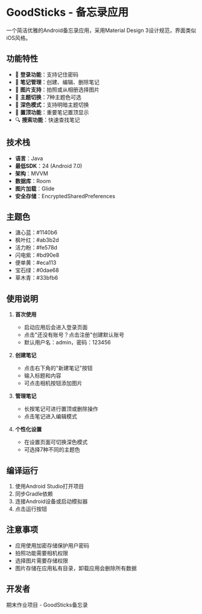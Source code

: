 # GoodSticks - 备忘录应用

一个简洁优雅的Android备忘录应用，采用Material Design 3设计规范，界面类似iOS风格。

## 功能特性

- 🔐 **登录功能**：支持记住密码
- 📝 **笔记管理**：创建、编辑、删除笔记
- 📸 **图片支持**：拍照或从相册选择图片
- 🎨 **主题切换**：7种主题色可选
- 🌙 **深色模式**：支持明暗主题切换
- 📌 **置顶功能**：重要笔记置顶显示
- 🔍 **搜索功能**：快速查找笔记

## 技术栈

- **语言**：Java
- **最低SDK**：24 (Android 7.0)
- **架构**：MVVM
- **数据库**：Room
- **图片加载**：Glide
- **安全存储**：EncryptedSharedPreferences

## 主题色

- 溏心蓝：#1140b6
- 枫叶红：#ab3b2d
- 活力粉：#fe578d
- 闪电紫：#bd90e8
- 便单黄：#eca113
- 宝石绿：#0dae68
- 草木青：#33bfb6

## 使用说明

1. **首次使用**
   - 启动应用后会进入登录页面
   - 点击"还没有账号？点击注册"创建默认账号
   - 默认用户名：admin，密码：123456

2. **创建笔记**
   - 点击右下角的"新建笔记"按钮
   - 输入标题和内容
   - 可点击相机按钮添加图片

3. **管理笔记**
   - 长按笔记可进行置顶或删除操作
   - 点击笔记进入编辑模式

4. **个性化设置**
   - 在设置页面可切换深色模式
   - 可选择7种不同的主题色

## 编译运行

1. 使用Android Studio打开项目
2. 同步Gradle依赖
3. 连接Android设备或启动模拟器
4. 点击运行按钮

## 注意事项

- 应用使用加密存储保护用户密码
- 拍照功能需要相机权限
- 选择图片需要存储权限
- 图片存储在应用私有目录，卸载应用会删除所有数据

## 开发者

期末作业项目 - GoodSticks备忘录 